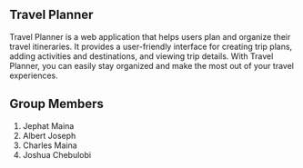 ## Travel Planner

Travel Planner is a web application that helps users plan and organize their travel itineraries. It provides a user-friendly interface for creating trip plans, adding activities and destinations, and viewing trip details. With Travel Planner, you can easily stay organized and make the most out of your travel experiences.

## Group Members

   1. Jephat Maina
   2. Albert Joseph
   3. Charles Maina
   4. Joshua Chebulobi


